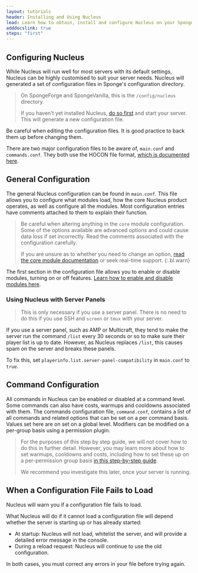 ```yaml
---
layout: tutorials
header: Installing and Using Nucleus
lead: Learn how to obtain, install and configure Nucleus on your Sponge Server
adddocslink: true
steps: "first"
---
```


## Configuring Nucleus

While Nucleus will run well for most servers with its default settings, Nucleus can be highly customised to suit your server needs. Nucleus will generated a set of configuration files in Sponge's configuration directory.
 
> On SpongeForge and SpongeVanilla, this is the `/config/nucleus` directory.
>
> If you haven't yet installed Nucleus, [do so first](install.html) and start your server. This will generate a new configuration file.

Be careful when editing the configuration files. It is good practice to back them up before changing them. 

There are two major configuration files to be aware of, `main.conf` and `commands.conf`. They both use the HOCON file format, [which is documented here](https://github.com/lightbend/config/blob/master/HOCON.md).

## General Configuration

The general Nucleus configuration can be found in `main.conf`. This file allows you to configure what modules load, how the core Nucleus product operates, as well as configure all the modules. Most configuration entries have comments attached to them to explain their function.

> Be careful when altering anything in the `core` module configuration. Some of the options available are advanced options and could cause data loss if set incorrectly. Read the comments associated with the configuration carefully. 
>
> If you are unsure as to whether you need to change an option, [read the core module documentation](../../modules/core.html) or seek real-time support.
{:.bl.warn}   

The first section in the configuration file allows you to enable or disable modules, turning on or off features. [Learn how to enable and disable modules here](../../howto/modules.html). 

### Using Nucleus with Server Panels

> This is only necessary if you use a server panel. There is no need to do this if you use SSH and `screen` or `tmux` with your
> server. 

If you use a server panel, such as AMP or Multicraft, they tend to make the server run the command `/list` every 30 seconds or
so to make sure their player list is up to date. However, as Nucleus replaces `/list`, this causes spam on the server and
breaks these panels. 

To fix this, set `playerinfo.list.server-panel-compatibility` in `main.conf` to `true`.  

## Command Configuration

All commands in Nucleus can be enabled or disabled at a command level. Some commands can also have costs, warmups and cooldowns associated with them. The commands configuration file, `command.conf`, contains a list of all commands and related options that can be set on a per command basis. 
Values set here are on set on a global level. Modifiers can be modified on a per-group basis using a permission plugin. 

> For the purposes of this step by step guide, we will not cover how to do this in further detail. However, you may learn more about how to set warmups, cooldowns and costs, including how to set these up on a per-permission group basis [in this step-by-step guide](../commandconfig). 
>
> We recommend you investigate this later, once your server is running. 

## When a Configuration File Fails to Load

Nucleus will warn you if a configuration file fails to load.

What Nucleus will do if it cannot load a configuration file will depend whether the server is starting up or has already started:

* At startup: Nucleus will not load, whitelist the server, and will provide a detailed error message in the console.
* During a reload request: Nucleus will continue to use the old configuration.

In both cases, you must correct any errors in your file before trying again.
